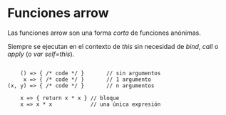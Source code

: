 # Funciones arrow

Las funciones arrow son una forma *corta* de funciones anónimas.

Siempre se ejecutan en el contexto de *this* sin necesidad de _bind_, _call_ o _apply_ (o _var self=this_).

<pre><code>
    () => { /* code */ }       // sin argumentos
     x => { /* code */ }       // 1 argumento
(x, y) => { /* code */ }       // n argumentos

    x => { return x * x } // bloque
    x => x * x            // una única expresión
</code></pre>